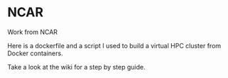 # NCAR
Work from NCAR

Here is a dockerfile and a script I used to build a virtual HPC cluster from Docker containers.

Take a look at the wiki for a step by step guide.
